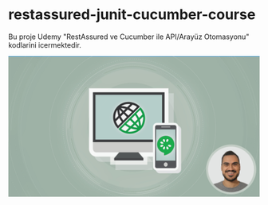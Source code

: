 # restassured-junit-cucumber-course

Bu proje Udemy "RestAssured ve Cucumber ile API/Arayüz Otomasyonu" kodlarini icermektedir.

![alt text](https://github.com/softwaretestingmasterclass/restassured-junit-cucumber-course/blob/main/cucumberLogo.jpg?raw=true)
